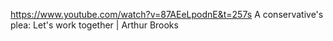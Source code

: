 https://www.youtube.com/watch?v=87AEeLpodnE&t=257s
A conservative's plea: Let's work together | Arthur Brooks
